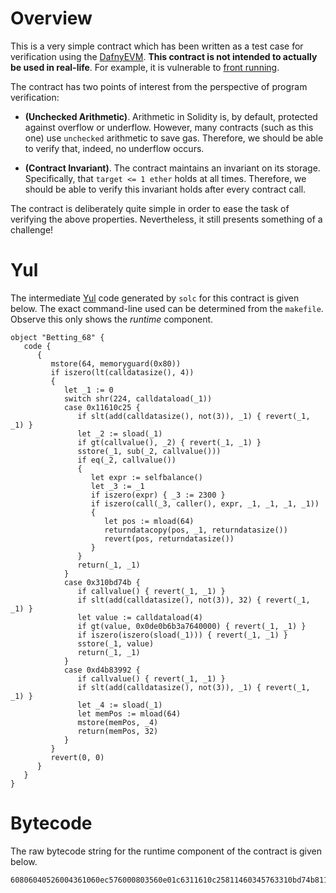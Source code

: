 # Overview

This is a very simple contract which has been written as a test case
for verification using the
[DafnyEVM](https://github.com/ConsenSys/evm-dafny).  **This contract
is not intended to actually be used in real-life**.  For example, it
is vulnerable to [front
running](https://consensys.github.io/smart-contract-best-practices/attacks/frontrunning/).

The contract has two points of interest from the perspective of
program verification:

   * **(Unchecked Arithmetic)**.  Arithmetic in Solidity is, by
     default, protected against overflow or underflow.  However, many
     contracts (such as this one) use `unchecked` arithmetic to save
     gas.  Therefore, we should be able to verify that, indeed, no
     underflow occurs.

   * **(Contract Invariant)**.  The contract maintains an invariant on
     its storage.  Specifically, that `target <= 1 ether` holds at all
     times.  Therefore, we should be able to verify this invariant
     holds after every contract call.

The contract is deliberately quite simple in order to ease the task of
verifying the above properties.  Nevertheless, it still presents
something of a challenge!

# Yul

The intermediate
[Yul](https://docs.soliditylang.org/en/v0.8.17/yul.html) code
generated by `solc` for this contract is given below.  The exact
command-line used can be determined from the `makefile`.  Observe this
only shows the *runtime* component.

```Yul
object "Betting_68" {
   code {
      {
         mstore(64, memoryguard(0x80))
         if iszero(lt(calldatasize(), 4))
         {
            let _1 := 0
            switch shr(224, calldataload(_1))
            case 0x11610c25 {
               if slt(add(calldatasize(), not(3)), _1) { revert(_1, _1) }
               let _2 := sload(_1)
               if gt(callvalue(), _2) { revert(_1, _1) }
               sstore(_1, sub(_2, callvalue()))
               if eq(_2, callvalue())
               {
                  let expr := selfbalance()
                  let _3 := _1
                  if iszero(expr) { _3 := 2300 }
                  if iszero(call(_3, caller(), expr, _1, _1, _1, _1))
                  {
                     let pos := mload(64)
                     returndatacopy(pos, _1, returndatasize())
                     revert(pos, returndatasize())
                  }
               }
               return(_1, _1)
            }
            case 0x310bd74b {
               if callvalue() { revert(_1, _1) }
               if slt(add(calldatasize(), not(3)), 32) { revert(_1, _1) }
               let value := calldataload(4)
               if gt(value, 0x0de0b6b3a7640000) { revert(_1, _1) }
               if iszero(iszero(sload(_1))) { revert(_1, _1) }
               sstore(_1, value)
               return(_1, _1)
            }
            case 0xd4b83992 {
               if callvalue() { revert(_1, _1) }
               if slt(add(calldatasize(), not(3)), _1) { revert(_1, _1) }
               let _4 := sload(_1)
               let memPos := mload(64)
               mstore(memPos, _4)
               return(memPos, 32)
            }
         }
         revert(0, 0)
      }
   }
}
```

# Bytecode

The raw bytecode string for the runtime component of the contract is given below.

```
60806040526004361060ec576000803560e01c6311610c25811460345763310bd74b811460845763d4b83992811460c45760e9565b81600319360112156043578182fd5b8154803411156050578283fd5b34810383553481036080574783816067576108fc90505b84858687853386f1607d576040513d86823e3d81fd5b50505b8283f35b3415608d578182fd5b602060031936011215609d578182fd5b600435670de0b6b3a764000081111560b3578283fd5b82541560bd578283fd5b8083558283f35b341560cd578182fd5b816003193601121560dc578182fd5b8154604051818152602081f35b50505b600080fd
```

